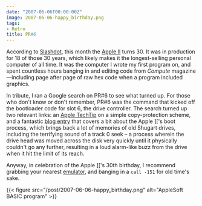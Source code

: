 ```yaml
---
date: "2007-06-06T00:00:00Z"
image: 2007-06-06-happy_birthday.png
tags:
- Retro
title: PR#6
---
```


According to [Slashdot][slashdot_article], this month the [Apple
II][wiki_appleii] turns 30. It was in production for 18 of those 30 years,
which likely makes it the longest-selling personal computer of all time. It was
the computer I wrote my first program on, and spent countless hours banging in
and editing code from _Compute_ magazine—including page after page of raw hex
code when a program included graphics.<!--more-->

In tribute, I ran a Google search on PR\#6 to see what turned up. For those who
don't know or don't remember, PR\#6 was the command that kicked off the
bootloader code for slot 6, the drive controller. The search turned up two
relevant links: an [Apple TechTip][techtip] on a simple copy-protection scheme,
and a fantastic [blog entry][appleii_boot] that covers a bit about the Apple
\]\['s boot process, which brings back a lot of memories of old Shugart drives,
including the terrifying sound of a track 0 seek – a process wherein the drive
head was moved across the disk very quickly until it physically couldn't go any
further, resulting in a loud alarm-like buzz from the drive when it hit the
limit of its reach.

Anyway, in celebration of the Apple \]\['s 30th birthday, I recommend grabbing
your nearest [emulator][emulator], and banging in a `call -151` for old time's
sake.

{{< figure src="/post/2007-06-06-happy_birthday.png"
    alt="AppleSoft BASIC program" >}}

[wiki_appleii]: https://en.wikipedia.org/wiki/Apple_II
[slashdot_article]: http://apple.slashdot.org/article.pl?sid=07/06/06/0028246
[techtip]: http://docs.info.apple.com/article.html?artnum=197&coll=ap
[appleii_boot]: http://diveintomark.org/archives/2006/08/22/c600g
[emulator]: https://www.scullinsteel.com/apple2/#dos33master
